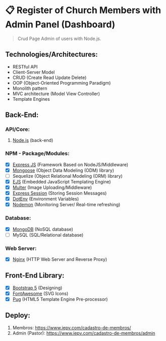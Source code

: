 # 📋 Register of Church Members with Admin Panel (Dashboard)
> Crud Page Admin of users with Node.js.

## Technologies/Architectures:
- RESTful API
- Client-Server Model
- CRUD (Create Read Update Delete)
- OOP (Object-Oriented Programming Paradigm)
- Monolith pattern
- MVC architecture (Model View Controller)
- Template Engines

## Back-End:

### API/Core:
1. <a href="https://nodejs.org/">Node.js</a> (back-end)

### NPM - Package/Modules:
- [x] <a href="https://www.npmjs.com/package/express">Express JS</a> (Framework Based on NodeJS/Middleware)
- [x] <a href="https://www.npmjs.com/package/mongoose">Mongoose</a> (Object Data Modeling (ODM) library)
- [ ] Sequelize (Object Relational Modeling (ORM) library)
- [x] <a href="https://www.npmjs.com/package/ejs">EJS</a> (Embedded JavaScript Templating Engine)
- [x] <a href="https://www.npmjs.com/package/multer">Multer</a> (Image Uploading/Middleware)
- [x] <a href="https://www.npmjs.com/package/express-session">Express Session</a> (Storing Session Messages)
- [x] <a href="https://www.npmjs.com/package/dotenv">DotEnv</a> (Environment Variables)
- [x] <a href="https://www.npmjs.com/package/nodemon">Nodemon</a> (Monitoring Server/ Real-time refreshing)

### Database:
- [x] <a href="https://www.mongodb.com/">MongoDB</a> (NoSQL database)
- [ ] MySQL (SQL/Relational database)

### Web Server:
- [x] <a href="https://www.nginx.com/">Nginx</a> (HTTP Web Server and Reverse Proxy)

## Front-End Library:
- [x] <a href="https://getbootstrap.com/">Bootstrap 5</a> (Designing)
- [x] <a href="https://fontawesome.com/">FontAwesome</a> (SVG Icons)
- [x] <a href="https://pugjs.org/api/getting-started.html">Pug</a> (HTML5 Template Engine Pre-processor)

## Deploy:
1. Membros: https://www.iepv.com/cadastro-de-membros/
2. Admin (Pastor): https://www.iepv.com/cadastro-de-membros/admin
